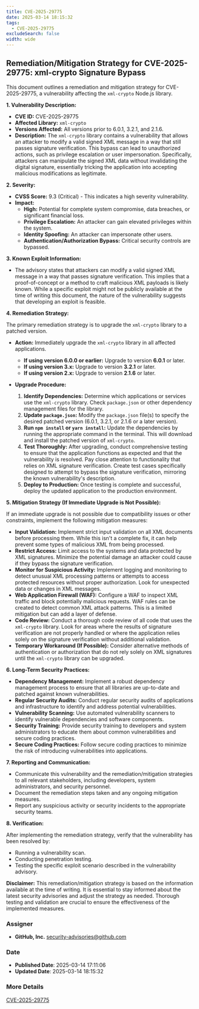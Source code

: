 ```yaml
---
title: CVE-2025-29775
date: 2025-03-14 18:15:32
tags:
  - CVE-2025-29775
excludeSearch: false
width: wide
---
```


## Remediation/Mitigation Strategy for CVE-2025-29775: xml-crypto Signature Bypass

This document outlines a remediation and mitigation strategy for CVE-2025-29775, a vulnerability affecting the `xml-crypto` Node.js library.

**1. Vulnerability Description:**

*   **CVE ID:** CVE-2025-29775
*   **Affected Library:** `xml-crypto`
*   **Versions Affected:** All versions prior to 6.0.1, 3.2.1, and 2.1.6.
*   **Description:** The `xml-crypto` library contains a vulnerability that allows an attacker to modify a valid signed XML message in a way that still passes signature verification. This bypass can lead to unauthorized actions, such as privilege escalation or user impersonation. Specifically, attackers can manipulate the signed XML data without invalidating the digital signature, essentially tricking the application into accepting malicious modifications as legitimate.

**2. Severity:**

*   **CVSS Score:** 9.3 (Critical) - This indicates a high severity vulnerability.
*   **Impact:**
    *   **High:** Potential for complete system compromise, data breaches, or significant financial loss.
    *   **Privilege Escalation:** An attacker can gain elevated privileges within the system.
    *   **Identity Spoofing:**  An attacker can impersonate other users.
    *   **Authentication/Authorization Bypass:**  Critical security controls are bypassed.

**3. Known Exploit Information:**

*   The advisory states that attackers can modify a valid signed XML message in a way that passes signature verification. This implies that a proof-of-concept or a method to craft malicious XML payloads is likely known. While a specific exploit might not be publicly available at the time of writing this document, the nature of the vulnerability suggests that developing an exploit is feasible.

**4. Remediation Strategy:**

The primary remediation strategy is to upgrade the `xml-crypto` library to a patched version.

*   **Action:**  Immediately upgrade the `xml-crypto` library in all affected applications.
    *   **If using version 6.0.0 or earlier:**  Upgrade to version **6.0.1** or later.
    *   **If using version 3.x:** Upgrade to version **3.2.1** or later.
    *   **If using version 2.x:** Upgrade to version **2.1.6** or later.

*   **Upgrade Procedure:**
    1.  **Identify Dependencies:**  Determine which applications or services use the `xml-crypto` library.  Check `package.json` or other dependency management files for the library.
    2.  **Update `package.json`:**  Modify the `package.json` file(s) to specify the desired patched version (6.0.1, 3.2.1, or 2.1.6 or a later version).
    3.  **Run `npm install` or `yarn install`:** Update the dependencies by running the appropriate command in the terminal. This will download and install the patched version of `xml-crypto`.
    4.  **Test Thoroughly:**  After upgrading, conduct comprehensive testing to ensure that the application functions as expected and that the vulnerability is resolved. Pay close attention to functionality that relies on XML signature verification. Create test cases specifically designed to attempt to bypass the signature verification, mirroring the known vulnerability's description.
    5.  **Deploy to Production:**  Once testing is complete and successful, deploy the updated application to the production environment.

**5. Mitigation Strategy (If Immediate Upgrade is Not Possible):**

If an immediate upgrade is not possible due to compatibility issues or other constraints, implement the following mitigation measures:

*   **Input Validation:**  Implement strict input validation on all XML documents before processing them.  While this isn't a complete fix, it can help prevent some types of malicious XML from being processed.
*   **Restrict Access:**  Limit access to the systems and data protected by XML signatures.  Minimize the potential damage an attacker could cause if they bypass the signature verification.
*   **Monitor for Suspicious Activity:**  Implement logging and monitoring to detect unusual XML processing patterns or attempts to access protected resources without proper authorization.  Look for unexpected data or changes in XML messages.
*   **Web Application Firewall (WAF):** Configure a WAF to inspect XML traffic and block potentially malicious requests. WAF rules can be created to detect common XML attack patterns.  This is a limited mitigation but can add a layer of defense.
*   **Code Review:** Conduct a thorough code review of all code that uses the `xml-crypto` library. Look for areas where the results of signature verification are not properly handled or where the application relies solely on the signature verification without additional validation.
*   **Temporary Workaround (If Possible):** Consider alternative methods of authentication or authorization that do not rely solely on XML signatures until the `xml-crypto` library can be upgraded.

**6. Long-Term Security Practices:**

*   **Dependency Management:**  Implement a robust dependency management process to ensure that all libraries are up-to-date and patched against known vulnerabilities.
*   **Regular Security Audits:**  Conduct regular security audits of applications and infrastructure to identify and address potential vulnerabilities.
*   **Vulnerability Scanning:**  Use automated vulnerability scanners to identify vulnerable dependencies and software components.
*   **Security Training:**  Provide security training to developers and system administrators to educate them about common vulnerabilities and secure coding practices.
*   **Secure Coding Practices:**  Follow secure coding practices to minimize the risk of introducing vulnerabilities into applications.

**7. Reporting and Communication:**

*   Communicate this vulnerability and the remediation/mitigation strategies to all relevant stakeholders, including developers, system administrators, and security personnel.
*   Document the remediation steps taken and any ongoing mitigation measures.
*   Report any suspicious activity or security incidents to the appropriate security teams.

**8. Verification:**

After implementing the remediation strategy, verify that the vulnerability has been resolved by:

*   Running a vulnerability scan.
*   Conducting penetration testing.
*   Testing the specific exploit scenario described in the vulnerability advisory.

**Disclaimer:**  This remediation/mitigation strategy is based on the information available at the time of writing.  It is essential to stay informed about the latest security advisories and adjust the strategy as needed. Thorough testing and validation are crucial to ensure the effectiveness of the implemented measures.

### Assigner
- **GitHub, Inc.** <security-advisories@github.com>

### Date
- **Published Date**: 2025-03-14 17:11:06
- **Updated Date**: 2025-03-14 18:15:32

### More Details
[CVE-2025-29775](https://www.cvedetails.com/cve/CVE-2025-29775)